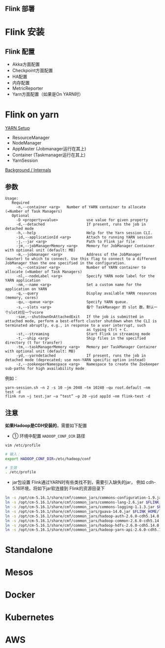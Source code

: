 Flink 部署
---

# Flink 安装

## Flink 配置
* Akka方面配置
* Checkpoint方面配置
* HA配置
* 内存配置
* MetricReporter
* Yarn方面配置（如果是On YARN时）



# Flink on yarn
[YARN Setup](https://ci.apache.org/projects/flink/flink-docs-release-1.8/ops/deployment/yarn_setup.html)

* ResourceManager
* NodeManager
* AppMaster (Jobmanager运行在其上)
* Container (Taskmanager运行在其上)
* YarnSession

[Background / Internals](https://ci.apache.org/projects/flink/flink-docs-release-1.8/fig/FlinkOnYarn.svg)


## 参数
```
Usage:
   Required
     -n,--container <arg>   Number of YARN container to allocate (=Number of Task Managers)
   Optional
     -D <property=value>             use value for given property
     -d,--detached                   If present, runs the job in detached mode
     -h,--help                       Help for the Yarn session CLI.
     -id,--applicationId <arg>       Attach to running YARN session
     -j,--jar <arg>                  Path to Flink jar file
     -jm,--jobManagerMemory <arg>    Memory for JobManager Container with optional unit (default: MB)
     -m,--jobmanager <arg>           Address of the JobManager (master) to which to connect. Use this flag to connect to a different JobManager than the one specified in the configuration.
     -n,--container <arg>            Number of YARN container to allocate (=Number of Task Managers)
     -nl,--nodeLabel <arg>           Specify YARN node label for the YARN application
     -nm,--name <arg>                Set a custom name for the application on YARN
     -q,--query                      Display available YARN resources (memory, cores)
     -qu,--queue <arg>               Specify YARN queue.
     -s,--slots <arg>                每个 TaskManager 的 slot 数，默认一个slot对应一个vcore
     -sae,--shutdownOnAttachedExit   If the job is submitted in attached mode, perform a best-effort cluster shutdown when the CLI is terminated abruptly, e.g., in response to a user interrupt, such
                                     as typing Ctrl + C.
     -st,--streaming                 Start Flink in streaming mode
     -t,--ship <arg>                 Ship files in the specified directory (t for transfer)
     -tm,--taskManagerMemory <arg>   Memory per TaskManager Container with optional unit (default: MB)
     -yd,--yarndetached              If present, runs the job in detached mode (deprecated; use non-YARN specific option instead)
     -z,--zookeeperNamespace <arg>   Namespace to create the Zookeeper sub-paths for high availability mode
```

例如：
```
yarn-session.sh –n 2 -s 10 –jm 2048 –tm 10240 –qu root.default –nm test -d
flink run –j test.jar –a “test” –p 20 –yid appId –nm flink-test -d
```

## 注意
**如果Hadoop是CDH安装的**，需要如下配置
* ① 环境中配置 `HADOOP_CONF_DIR` 路径
```bash
vim /etc/profile

# 输入：
export HADOOP_CONF_DIR=/etc/hadoop/conf

# 生效
. /etc/profile
```

* jar包设置
Flink通过YARN时有些类找不到，需要引入缺失的jar，
例如 cdh-5.16环境，将如下jar软连接到 Flink的资源目录下
```bash
ln -s /opt/cm-5.16.1/share/cmf/common_jars/commons-configuration-1.9.jar $FLINK_HOME/lib/commons-configuration-1.9.jar
ln -s /opt/cm-5.16.1/share/cmf/common_jars/commons-lang-2.6.jar $FLINK_HOME/lib/commons-lang-2.6.jar
ln -s /opt/cm-5.16.1/share/cmf/common_jars/commons-logging-1.1.3.jar $FLINK_HOME/lib/commons-logging-1.1.3.jar
ln -s /opt/cm-5.16.1/share/cmf/common_jars/guava-14.0.jar $FLINK_HOME/lib/guava-14.0.jar
ln -s /opt/cm-5.16.1/share/cmf/common_jars/hadoop-auth-2.6.0-cdh5.14.0.jar $FLINK_HOME/lib/hadoop-auth-2.6.0-cdh5.14.0.jar
ln -s /opt/cm-5.16.1/share/cmf/common_jars/hadoop-common-2.6.0-cdh5.14.0.jar $FLINK_HOME/lib/hadoop-common-2.6.0-cdh5.14.0.jar
ln -s /opt/cm-5.16.1/share/cmf/common_jars/hadoop-hdfs-2.6.0-cdh5.14.0.jar $FLINK_HOME/lib/hadoop-hdfs-2.6.0-cdh5.14.0.jar
ln -s /opt/cm-5.16.1/share/cmf/common_jars/hadoop-yarn-api-2.6.0-cdh5.14.0.jar $FLINK_HOME/lib/hadoop-yarn-api-2.6.0-cdh5.14.0.jar
```

# Standalone



# Mesos
# Docker
# Kubernetes
# AWS







